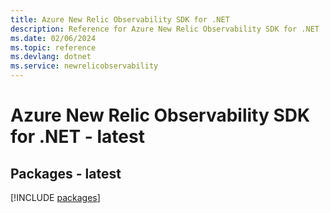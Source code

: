 ```yaml
---
title: Azure New Relic Observability SDK for .NET
description: Reference for Azure New Relic Observability SDK for .NET
ms.date: 02/06/2024
ms.topic: reference
ms.devlang: dotnet
ms.service: newrelicobservability
---
```

# Azure New Relic Observability SDK for .NET - latest
## Packages - latest
[!INCLUDE [packages](new-relic-observability-index.md)]